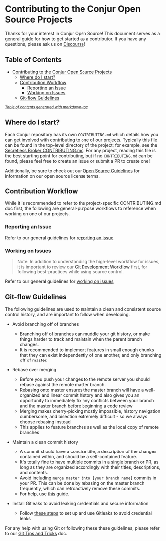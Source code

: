 # Contributing to the Conjur Open Source Projects

Thanks for your interest in Conjur Open Source! This document serves as a general guide for how to
get started as a contributor. If you have any questions, please ask us on [Discourse](https://discuss.cyberarkcommons.org)!

## Table of Contents

- [Contributing to the Conjur Open Source Projects](#contributing-to-the-conjur-open-source-projects)
  * [Where do I start?](#where-do-i-start-)
  * [Contribution Workflow](#contribution-workflow)
    + [Reporting an Issue](#reporting-an-issue)
    + [Working on Issues](#working-on-issues)
  * [Git-flow Guidelines](#git-flow-guidelines)

<small><i><a href='http://ecotrust-canada.github.io/markdown-toc/'>Table of contents generated with markdown-toc</a></i></small>

## Where do I start?
Each Conjur repository has its own `CONTRIBUTING.md` which details how you can get involved with
contributing to one of our projects. Typically this file can be found in the top-level directory of
the project; for example, see the [Secretless Broker
CONTRIBUTING.md](https://github.com/cyberark/secretless-broker/blob/master/CONTRIBUTING.md). For any
project, reading this file is the best starting point for contributing, but if no `CONTRIBUTING.md`
can be found, please feel free to create an issue or submit a PR to create one!

Additionally, be sure to check out our [Open Source Guidelines](documents/open-source-guidelines.md)
for information on our open source license terms. 

## Contribution Workflow
While it is recommended to refer to the project-specific CONTRIBUTING.md doc first, the following
are general-purpose workflows to reference when working on one of our projects.

### Reporting an Issue
Refer to our general guidelines for [reporting an issue](/CONTRIBUTING.md#reporting-an-issue)


### Working on Issues
> Note: In addition to understanding the high-level workflow for issues, it is important to review
> our [Git Development Workflow](#Git-flow-Guidelines) first, for following best-practices while
> using source control.

Refer to our general guidelines for [working on issues](/CONTRIBUTING.md#working-on-issues)


## Git-flow Guidelines
The following guidelines are used to maintain a clean and consistent source control history, and are
important to follow when developing.

- Avoid branching off of branches
    + Branching off of branches can muddle your git history, or make things harder to track and
      maintain when the parent branch changes.
    + It is recommended to implement features in small enough chunks that they can exist
      independently of one another, and only branching off of master.

- Rebase over merging
    + Before you push your changes to the remote server you should rebase against the remote master branch.
    + Rebasing onto master ensures the master branch will have a well-organized and linear commit history and also gives you an opportunity to immediately fix any conflicts between your branch and the master branch before beginning a code review
    + Merging makes cherry-picking mostly impossible, history navigation cumbersome, and bisection extremely difficult - so we always choose rebasing instead
    + This applies to feature branches as well as the local copy of remote branches

- Maintain a clean commit history
    + A commit should have a concise title, a description of the changes contained within, and
      should be a self-contained feature.
    + It's totally fine to have multiple commits in a single branch or PR, as long as they are
      organized accordingly with their titles, descriptions, and contents.
    + Avoid including `merge master into [your branch name]` commits in your PR. This can be done by
      rebasing on the master branch frequently, which can retroactively remove these commits.
    + For help, use [this](conventions/git-tips-and-tricks#Cleaning-Up-Your-Commit-History) guide.

- Install Gitleaks to avoid leaking credentials and secure information
    + Follow [these steps](conventions/git-tips-and-tricks.md#preventing-leaks) to set up and use
      Gitleaks to avoid credential leaks

For any help with using Git or following these these guidelines, please refer to our [Git Tips and
Tricks](conventions/git-tips-and-tricks) doc.